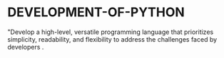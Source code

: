 # DEVELOPMENT-OF-PYTHON
"Develop a high-level, versatile programming language that prioritizes simplicity, readability, and flexibility to address the challenges faced by developers .

